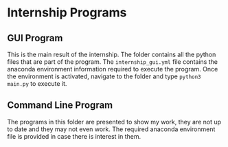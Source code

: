 # Internship Programs

## GUI Program

This is the main result of the internship. The folder contains all the python
files that are part of the program. The `internship_gui.yml` file contains the
anaconda environment information required to execute the program. Once the
environment is activated, navigate to the folder and type `python3 main.py` to
execute it.

## Command Line Program

The programs in this folder are presented to show my work, they are not up to
date and they may not even work. The required anaconda environment file is
provided in case there is interest in them.
